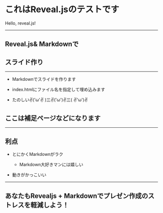 # これはReveal.jsのテストです

Hello, reveal.js!

---

## Reveal.js& Markdownで
## スライド作り
***

 * Markdownでスライドを作ります

 * index.htmlにファイル名を指定して埋め込みます

 * たのしい✌('ω'✌ )三✌('ω')✌三( ✌'ω')✌ 

>>>

## ここは補足ページなどになります

---

## 利点

* とにかくMarkdownがラク
  * Markdown大好きマンには嬉しい

* 動きがかっこいい

---

## あなたもRevealjs + Markdownでプレゼン作成のストレスを軽減しよう！